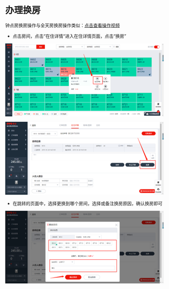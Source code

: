# 办理换房

钟点房换房操作与全天房换房操作类似：[点击查看操作视频](http://crs-pms-vidio.oss-cn-beijing.aliyuncs.com/%E9%92%9F%E7%82%B9%E6%88%BF%E6%8D%A2%E6%88%BF.mp4)

* 点击房间，点击“在住详情“进入在住详情页面，点击“换房”

![](../../../.gitbook/assets/image%20%28337%29.png)

![](../../../.gitbook/assets/image%20%28163%29.png)

* 在跳转的页面中，选择更换到哪个房间，选择或备注换房原因，确认换房即可

![](../../../.gitbook/assets/image%20%28523%29.png)

